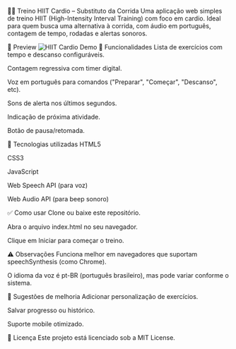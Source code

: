 🏃‍♂️ Treino HIIT Cardio – Substituto da Corrida
Uma aplicação web simples de treino HIIT (High-Intensity Interval Training) com foco em cardio. Ideal para quem busca uma alternativa à corrida, com áudio em português, contagem de tempo, rodadas e alertas sonoros.

📸 Preview
<img src="https://via.placeholder.com/600x300.png?text=HIIT+Cardio+Demo" alt="HIIT Cardio Demo" />
🚀 Funcionalidades
Lista de exercícios com tempo e descanso configuráveis.

Contagem regressiva com timer digital.

Voz em português para comandos ("Preparar", "Começar", "Descanso", etc).

Sons de alerta nos últimos segundos.

Indicação de próxima atividade.

Botão de pausa/retomada.

🧠 Tecnologias utilizadas
HTML5

CSS3

JavaScript

Web Speech API (para voz)

Web Audio API (para beep sonoro)

✅ Como usar
Clone ou baixe este repositório.

Abra o arquivo index.html no seu navegador.

Clique em Iniciar para começar o treino.

⚠️ Observações
Funciona melhor em navegadores que suportam speechSynthesis (como Chrome).

O idioma da voz é pt-BR (português brasileiro), mas pode variar conforme o sistema.

🏅 Sugestões de melhoria
Adicionar personalização de exercícios.

Salvar progresso ou histórico.

Suporte mobile otimizado.

📄 Licença
Este projeto está licenciado sob a MIT License.